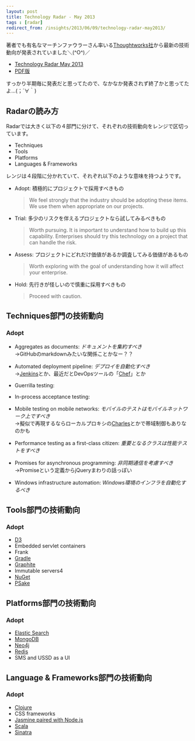 ```yaml
---
layout: post
title: Technology Radar - May 2013
tags : [radar]
redirect_from: /insights/2013/06/09/technology-radar-may2013/
---
```


著者でも有名なマーチンファウラーさん率いる[Thoughtworks社](http://www.thoughtworks.com/)から最新の技術動向が発表されていました＼(^O^)／

* [Technology Radar May 2013](http://www.thoughtworks.com/radar)
* [PDF版](http://thoughtworks.fileburst.com/assets/technology-radar-may-2013.pdf)

すっかり半期毎に発表だと思ってたので、なかなか発表されず終了かと思ってたよ…(；´∀｀)

## Radarの読み方

Radarでは大きく以下の４部門に分けて、それぞれの技術動向をレンジで区切っています。

* Techniques
* Tools
* Platforms
* Languages & Frameworks

レンジは４段階に分かれていて、それぞれ以下のような意味を持つようです。

* Adopt: 積極的にプロジェクトで採用すべきもの

	> We feel strongly that the industry should be adopting these items. We use them when appropriate on our projects.

* Trial: 多少のリスクを伴えるプロジェクトなら試してみるべきもの

	> Worth pursuing. It is important to understand how to build up this capability. Enterprises should try this technology on a project that can handle the risk.

* Assess: プロジェクトにどれだけ価値があるか調査してみる価値があるもの

	> Worth exploring with the goal of understanding how it will affect your enterprise.

* Hold: 先行きが怪しいので慎重に採用すべきもの

	> Proceed with caution.

## Techniques部門の技術動向

### Adopt

* Aggregates as documents: _ドキュメントを集約すべき_  
 →GitHubのmarkdownみたいな関係ことかなー？？

* Automated deployment pipeline: _デプロイを自動化すべき_  
 →[Jenkins](http://jenkins-ci.org/)とか、最近だとDevOpsツールの「[Chef](http://www.opscode.com/chef/)」とか

* Guerrilla testing:
* In-process acceptance testing:
* Mobile testing on mobile networks: _モバイルのテストはモバイルネットワーク上ですべき_  
 →擬似で再現するならローカルプロキシの[Charles](http://www.charlesproxy.com/)とかで帯域制御もありなのかも

* Performance testing as a first-class citizen: _重要となるクラスは性能テストをすべき_
* Promises for asynchronous programming: _非同期通信を考慮すべき_  
 →Promiseという定義からjQueryまわりの話っぽい

* Windows infrastructure automation: _Windows環境のインフラを自動化するべき_  

## Tools部門の技術動向

### Adopt

* [D3](http://d3js.org/)
* Embedded servlet containers
* Frank
* [Gradle](http://www.gradle.org/)
* [Graphite](http://graphite.wikidot.com/)
* Immutable servers4
* [NuGet](http://nuget.org/)
* [PSake](https://github.com/psake/psake)

## Platforms部門の技術動向

### Adopt

* [Elastic Search](http://www.elasticsearch.org/)
* [MongoDB](http://www.mongodb.org/)
* [Neo4j](http://www.neo4j.org/)
* [Redis](http://redis.io/)
* SMS and USSD as a UI

## Language & Frameworks部門の技術動向

### Adopt

* [Clojure](http://clojure.org/)
* CSS frameworks
* [Jasmine paired with Node.js](http://pivotal.github.io/jasmine/)
* [Scala](http://www.scala-lang.org/)
* [Sinatra](http://www.sinatrarb.com/)

